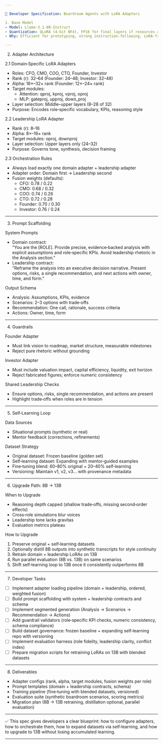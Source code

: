 ```yaml
---

📐 Developer Specification: Boardroom Agents with LoRA Adapters

1. Base Model
- Model: Llama-3.1-8B-Instruct
- Quantization: QLoRA (4‑bit NF4), FP16 for final layers if resources allow
- Why: Efficient for prototyping, strong instruction‑following, LoRA‑friendly

---
```


2. Adapter Architecture

2.1 Domain‑Specific LoRA Adapters
- Roles: CFO, CMO, COO, CTO, Founder, Investor
- Rank (r): 32–64 (Founder: 24–48; Investor: 32–48)
- Alpha: 16×–32× rank (Founder: 12×–24× rank)
- Target modules:  
  - Attention: qproj, kproj, vproj, oproj  
  - MLP: gateproj, upproj, down_proj
- Layer selection: Middle–upper layers (8–28 of 32)
- Purpose: Encodes role‑specific vocabulary, KPIs, reasoning style

2.2 Leadership LoRA Adapter
- Rank (r): 8–16
- Alpha: 8×–16× rank
- Target modules: oproj, downproj
- Layer selection: Upper layers only (24–32)
- Purpose: Governs tone, synthesis, decision framing

2.3 Orchestration Rules
- Always load exactly one domain adapter + leadership adapter
- Adapter order: Domain first → Leadership second
- Fusion weights (defaults):
  - CFO: 0.78 / 0.22
  - CMO: 0.68 / 0.32
  - COO: 0.74 / 0.26
  - CTO: 0.72 / 0.28
  - Founder: 0.70 / 0.30
  - Investor: 0.76 / 0.24

---

3. Prompt Scaffolding

System Prompts
- Domain contract:  
  "You are the [ROLE]. Provide precise, evidence‑backed analysis with explicit assumptions and role‑specific KPIs. Avoid leadership rhetoric in the Analysis section."
- Leadership contract:  
  "Reframe the analysis into an executive decision narrative. Present options, risks, a single recommendation, and next actions with owner, time, and form."

Output Schema
- Analysis: Assumptions, KPIs, evidence  
- Scenarios: 2–3 options with trade‑offs  
- Recommendation: One call, rationale, success criteria  
- Actions: Owner, time, form

---

4. Guardrails

Founder Adapter
- Must link vision to roadmap, market structure, measurable milestones
- Reject pure rhetoric without grounding

Investor Adapter
- Must include valuation impact, capital efficiency, liquidity, exit horizon
- Reject fabricated figures; enforce numeric consistency

Shared Leadership Checks
- Ensure options, risks, single recommendation, and actions are present
- Highlight trade‑offs when roles are in tension

---

5. Self‑Learning Loop

Data Sources
- Situational prompts (synthetic or real)
- Mentor feedback (corrections, refinements)

Dataset Strategy
- Original dataset: Frozen baseline (golden set)
- Self‑learning dataset: Expanding with mentor‑guided examples
- Fine‑tuning blend: 60–80% original + 20–40% self‑learning
- Versioning: Maintain v1, v2, v3… with provenance metadata

---

6. Upgrade Path: 8B → 13B

When to Upgrade
- Reasoning depth capped (shallow trade‑offs, missing second‑order effects)
- Cross‑role simulations blur voices
- Leadership tone lacks gravitas
- Evaluation metrics plateau

How to Upgrade
1. Preserve original + self‑learning datasets
2. Optionally distill 8B outputs into synthetic transcripts for style continuity
3. Retrain domain + leadership LoRAs on 13B
4. Run parallel evaluation (8B vs. 13B) on same scenarios
5. Shift self‑learning loop to 13B once it consistently outperforms 8B

---

7. Developer Tasks

- [ ] Implement adapter loading pipeline (domain + leadership, ordered, weighted fusion)  
- [ ] Build prompt scaffolding with system + leadership contracts and schema  
- [ ] Implement segmented generation (Analysis → Scenarios → Recommendation → Actions)  
- [ ] Add guardrail validators (role‑specific KPI checks, numeric consistency, schema compliance)  
- [ ] Build dataset governance: frozen baseline + expanding self‑learning repo with versioning  
- [ ] Implement evaluation harness (role fidelity, leadership clarity, conflict index)  
- [ ] Prepare migration scripts for retraining LoRAs on 13B with blended datasets  

---

8. Deliverables

- Adapter configs (rank, alpha, target modules, fusion weights per role)  
- Prompt templates (domain + leadership contracts, schema)  
- Training pipeline (fine‑tuning with blended datasets, versioned)  
- Evaluation suite (synthetic boardroom scenarios, scoring metrics)  
- Migration plan (8B → 13B retraining, distillation optional, parallel evaluation)  

---

✅ This spec gives developers a clear blueprint: how to configure adapters, how to orchestrate them, how to expand datasets via self‑learning, and how to upgrade to 13B without losing accumulated learning.  

---